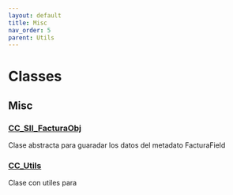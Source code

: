 ```yaml
---
layout: default
title: Misc
nav_order: 5
parent: Utils
---
```


# Classes

## Misc

### [CC_SII_FacturaObj](CC_SII_FacturaObj.md)

Clase abstracta para guaradar los datos del metadato FacturaField

### [CC_Utils](CC_Utils.md)

Clase con utiles para
